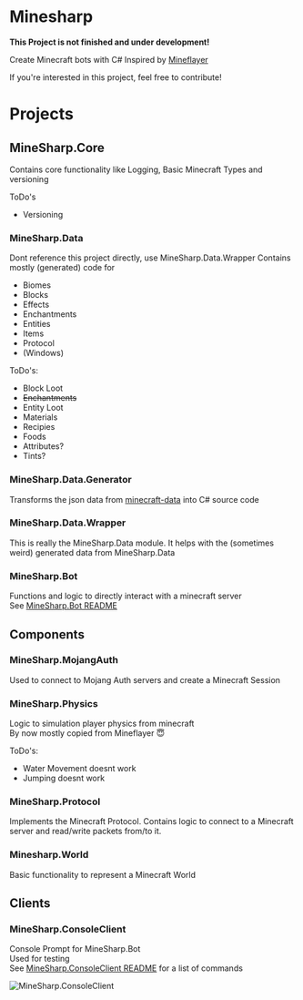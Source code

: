 # Minesharp

**This Project is not finished and under development!**

Create Minecraft bots with C#
Inspired by [Mineflayer](https://github.com/PrismarineJS/mineflayer)

If you're interested in this project, feel free to contribute!

# Projects
## MineSharp.Core
Contains core functionality like Logging, Basic Minecraft Types and versioning

ToDo's
 - Versioning

### MineSharp.Data
Dont reference this project directly, use MineSharp.Data.Wrapper
Contains mostly (generated) code for
 - Biomes
 - Blocks
 - Effects
 - Enchantments
 - Entities
 - Items
 - Protocol
 - (Windows)

ToDo's:
 - Block Loot
 - ~~Enchantments~~
 - Entity Loot
 - Materials
 - Recipies
 - Foods
 - Attributes?
 - Tints?

### MineSharp.Data.Generator
Transforms the json data from [minecraft-data](https://github.com/PrismarineJS/minecraft-data) into C# source code

### MineSharp.Data.Wrapper
This is really the MineSharp.Data module. It helps with the (sometimes weird) generated data from MineSharp.Data

### MineSharp.Bot
 Functions and logic to directly interact with a minecraft server\
 See [MineSharp.Bot README](https://github.com/psu-de/MineSharp/blob/main/MineSharp.Bot/README.md)

## Components

### MineSharp.MojangAuth
Used to connect to Mojang Auth servers and create a Minecraft Session

### MineSharp.Physics
Logic to simulation player physics from minecraft\
By now mostly copied from Mineflayer 😇

ToDo's:
 - Water Movement doesnt work
 - Jumping doesnt work

### MineSharp.Protocol
Implements the Minecraft Protocol. Contains logic to connect to a Minecraft server and read/write packets from/to it.

### Minesharp.World
Basic functionality to represent a Minecraft World

## Clients
### MineSharp.ConsoleClient
Console Prompt for MineSharp.Bot\
Used for testing\
See [MineSharp.ConsoleClient README](https://github.com/psu-de/MineSharp/blob/main/Clients/MineSharp.ConsoleClient/README.md) for a list of commands

 ![MineSharp.ConsoleClient](https://i.ibb.co/HgYtkN0/Bild-2022-07-20-141355981.png)
